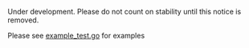 Under development. Please do not count on stability until this notice is removed.

Please see [example_test.go](example_test.go) for examples
